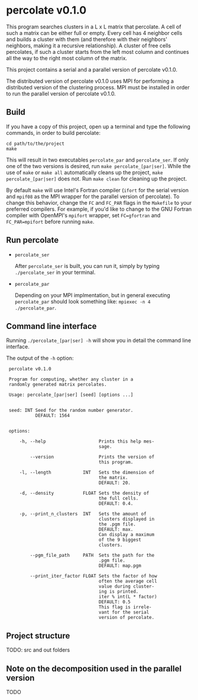 percolate v0.1.0
================

This program searches clusters in a L x L matrix that
percolate. A cell of such a matrix can be either full or
empty. Every cell has 4 neighbor cells and builds a cluster
with them (and therefore with their neighbors' neighbors,
making it a recursive relationship). A cluster of free
cells percolates, if such a cluster starts from the left
most column and continues all the way to the right most
column of the matrix.

This project contains a serial and a parallel version of
percolate v0.1.0.

The distributed version of percolate v0.1.0 uses MPI
for performing a distributed version of the clustering 
process. MPI must be installed in order to run the parallel
version of percolate v0.1.0.


Build
-----

If you have a copy of this project, open up a terminal and
type the following commands, in order to build percolate:

```
cd path/to/the/project
make
```

This will result in two executables ```percolate_par``` and
```percolate_ser```. If only one of the two versions is
desired, run ```make percolate_[par|ser]```. While the use
of ```make``` or ```make all``` automatically cleans up the
project, ```make percolate_[par|ser]``` does not. Run
```make clean``` for cleaning up the project.

By default ```make``` will use Intel's Fortran compiler
(```ifort``` for the serial version and ```mpif08``` as the
MPI wrapper for the parallel version of percolate).
To change this behavior, change the ```FC``` and 
```FC_PAR``` flags in the ```Makefile``` to your preferred
compilers. For example, if you'd like to change to the
GNU Fortran compiler with OpenMPI's ```mpifort``` wrapper,
set ```FC=gfortran``` and ```FC_PAR=mpifort``` before 
running ```make```.


Run percolate
-------------

* ```percolate_ser```

  After ```percolate_ser``` is built, you can run it, 
  simply by typing ``./percolate_ser`` in your terminal.

* ```percolate_par```

  Depending on your MPI implmentation, but in general
  executing ```percolate_par``` should look something like:
  ```mpiexec -n 4 ./percolate_par```.


Command line interface
----------------------

Running ```./percolate_[par|ser] -h``` will show you in 
detail the command line interface.

The output of the ```-h``` option:

```
 percolate v0.1.0                                         
                                                          
 Program for computing, whether any cluster in a          
 randomly generated matrix percolates.                    
                                                          
 Usage: percolate_[par|ser] [seed] [options ...]          
                                                          
                                                          
 seed: INT Seed for the random number generator.          
           DEFAULT: 1564                                  
                                                          
                                                          
 options:                                                 
                                                          
     -h, --help                    Prints this help mes-  
                                   sage.                  
                                                          
         --version                 Prints the version of  
                                   this program.          
                                                          
     -l, --length            INT   Sets the dimension of  
                                   the matrix.            
                                   DEFAULT: 20.           
                                                          
     -d, --density           FLOAT Sets the density of    
                                   the full cells.        
                                   DEFAULT: 0.4.          
                                                          
     -p, --print_n_clusters  INT   Sets the amount of     
                                   clusters displayed in  
                                   the .pgm file.         
                                   DEFAULT: max.          
                                   Can display a maximum  
                                   of the 9 biggest       
                                   clusters.              
                                                          
         --pgm_file_path     PATH  Sets the path for the  
                                   .pgm file.             
                                   DEFAULT: map.pgm       
                                                          
         --print_iter_factor FLOAT Sets the factor of how 
                                   often the average cell 
                                   value during cluster-  
                                   ing is printed.        
                                   iter % int(L * factor) 
                                   DEFAULT: 0.5           
                                   This flag is irrele-   
                                   vant for the serial    
                                   version of percolate.  
```


Project structure
-----------------


TODO: src and out folders


Note on the decomposition used in the parallel version
------------------------------------------------------

TODO

